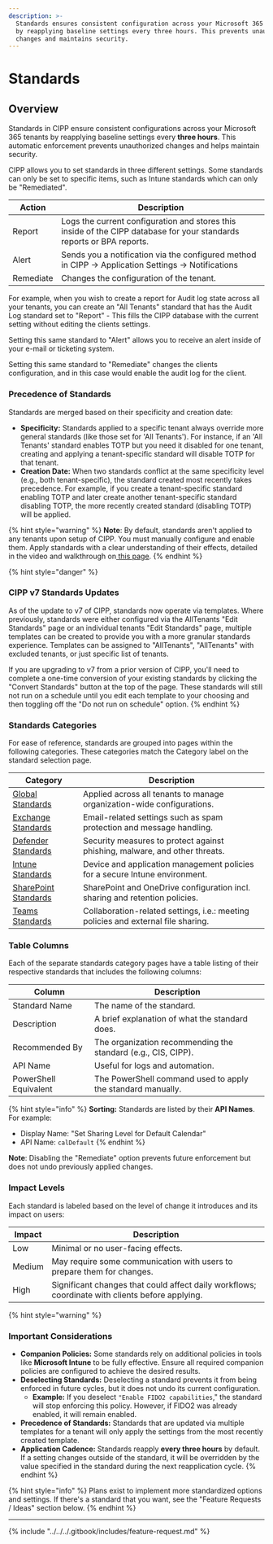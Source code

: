 ```yaml
---
description: >-
  Standards ensures consistent configuration across your Microsoft 365 tenants
  by reapplying baseline settings every three hours. This prevents unauthorized
  changes and maintains security.
---
```


# Standards

## **Overview**

Standards in CIPP ensure consistent configurations across your Microsoft 365 tenants by reapplying baseline settings every **three hours**. This automatic enforcement prevents unauthorized changes and helps maintain security.

CIPP allows you to set standards in three different settings. Some standards can only be set to specific items, such as Intune standards which can only be "Remediated".

| Action    | Description                                                                                                           |
| --------- | --------------------------------------------------------------------------------------------------------------------- |
| Report    | Logs the current configuration and stores this inside of the CIPP database for your standards reports or BPA reports. |
| Alert     | Sends you a notification via the configured method in CIPP -> Application Settings -> Notifications                   |
| Remediate | Changes the configuration of the tenant.                                                                              |

For example, when you wish to create a report for Audit log state across all your tenants, you can create an "All Tenants" standard that has the Audit Log standard set to "Report" - This fills the CIPP database with the current setting without editing the clients settings.

Setting this same standard to "Alert" allows you to receive an alert inside of your e-mail or ticketing system.

Setting this same standard to "Remediate" changes the clients configuration, and in this case would enable the audit log for the client.

### **Precedence of Standards**

Standards are merged based on their specificity and creation date:

* **Specificity:** Standards applied to a specific tenant always override more general standards (like those set for 'All Tenants'). For instance, if an 'All Tenants' standard enables TOTP but you need it disabled for one tenant, creating and applying a tenant-specific standard will disable TOTP for that tenant.
* **Creation Date:** When two standards conflict at the same specificity level (e.g., both tenant-specific), the standard created most recently takes precedence. For example, if you create a tenant-specific standard enabling TOTP and later create another tenant-specific standard disabling TOTP, the more recently created standard (disabling TOTP) will be applied.

{% hint style="warning" %}
**Note**: By default, standards aren't applied to any tenants upon setup of CIPP. You must manually configure and enable them. Apply standards with a clear understanding of their effects, detailed in the video and walkthrough on[ this page](../../../setup/implementation-guide/).
{% endhint %}

{% hint style="danger" %}
### CIPP v7 Standards Updates

As of the update to v7 of CIPP, standards now operate via templates. Where previously, standards were either configured via the AllTenants "Edit Standards" page or an individual tenants "Edit Standards" page, multiple templates can be created to provide you with a more granular standards experience. Templates can be assigned to "AllTenants", "AllTenants" with excluded tenants, or just specific list of tenants.

If you are upgrading to v7 from a prior version of CIPP, you'll need to complete a one-time conversion of your existing standards by clicking the "Convert Standards" button at the top of the page. These standards will still not run on a schedule until you edit each template to your choosing and then toggling off the "Do not run on schedule" option.
{% endhint %}

### **Standards Categories**

For ease of reference, standards are grouped into pages within the following categories. These categories match the Category label on the standard selection page.

| Category                                                       | Description                                                                       |
| -------------------------------------------------------------- | --------------------------------------------------------------------------------- |
| [Global Standards](list-standards/global-standards.md)         | Applied across all tenants to manage organization-wide configurations.            |
| [Exchange Standards](list-standards/exchange-standards.md)     | Email-related settings such as spam protection and message handling.              |
| [Defender Standards](list-standards/defender-standards.md)     | Security measures to protect against phishing, malware, and other threats.        |
| [Intune Standards](list-standards/intune-standards.md)         | Device and application management policies for a secure Intune environment.       |
| [SharePoint Standards](list-standards/sharepoint-standards.md) | SharePoint and OneDrive configuration incl. sharing and retention policies.       |
| [Teams Standards](list-standards/teams-standards.md)           | Collaboration-related settings, i.e.: meeting policies and external file sharing. |

### **Table Columns**

Each of the separate standards category pages have a table listing of their respective standards that includes the following columns:

| Column                | Description                                                   |
| --------------------- | ------------------------------------------------------------- |
| Standard Name         | The name of the standard.                                     |
| Description           | A brief explanation of what the standard does.                |
| Recommended By        | The organization recommending the standard (e.g., CIS, CIPP). |
| API Name              | Useful for logs and automation.                               |
| PowerShell Equivalent | The PowerShell command used to apply the standard manually.   |

{% hint style="info" %}
**Sorting:** Standards are listed by their **API Names**. For example:

* Display Name: "Set Sharing Level for Default Calendar"
* API Name: `calDefault`
{% endhint %}

**Note**: Disabling the "Remediate" option prevents future enforcement but does not undo previously applied changes.

### **Impact Levels**

Each standard is labeled based on the level of change it introduces and its impact on users:

| Impact | Description                                                                                     |
| ------ | ----------------------------------------------------------------------------------------------- |
| Low    | Minimal or no user-facing effects.                                                              |
| Medium | May require some communication with users to prepare them for changes.                          |
| High   | Significant changes that could affect daily workflows; coordinate with clients before applying. |

{% hint style="warning" %}
### Important Considerations

* **Companion Policies:** Some standards rely on additional policies in tools like **Microsoft Intune** to be fully effective. Ensure all required companion policies are configured to achieve the desired results.
* **Deselecting Standards:** Deselecting a standard prevents it from being enforced in future cycles, but it does not undo its current configuration.
  * **Example:** If you deselect `"Enable FIDO2 capabilities`," the standard will stop enforcing this policy. However, if FIDO2 was already enabled, it will remain enabled.
* **Precedence of Standards:** Standards that are updated via multiple templates for a tenant will only apply the settings from the most recently created template.
* **Application Cadence:** Standards reapply **every three hours** by default. If a setting changes outside of the standard, it will be overridden by the value specified in the standard during the next reapplication cycle.
{% endhint %}

{% hint style="info" %}
Plans exist to implement more standardized options and settings. If there's a standard that you want, see the "Feature Requests / Ideas" section below.
{% endhint %}

***

{% include "../../../.gitbook/includes/feature-request.md" %}
